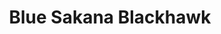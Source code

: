 ---
layout: place
title: "Blue Sakana Blackhawk"
permalink: /california/danville/blue-sakana-blackhawk.html
stateAbbr: CA
stateName: California
cityName: Danville
seo:
  name: "Blue Sakana Blackhawk"
  type: Restaurant
  links: https://bluesakanablackhawk.com/contact/
description: "Blue Sakana Blackhawk serves delicious sushi in Danville, California. Try fresh Japanese dishes for a great dining experience. "
place_id: ChIJlzHETzfyj4AR-hT8V2EUlZI
photos:
  - name: >-
      places/ChIJlzHETzfyj4AR-hT8V2EUlZI/photos/AeeoHcJT4OS8Uy7-VqsqFOWXncjBXotH_VZS9-g4UDB2HNTS6qM2CA0Nqt2p8kc5GloYtrJYVeAWiNBpBfVpyQ7R5jMGbt0rBQnmClotRCUr4WC53tsaLypmv-BmzAVpwMjHyeBDwjzTSVq0B1pFp9nxmmYwLgnYXsBXcjod90aoKQhqBHBkVmMMikfl7X0GBYj1gAZyICaoJhdrYL1B0Z8dlpkH8V_O6TmgqcKMSuA6uOTKFoDZ4Pp8xAJ2mcjjDtRLpc8ZedbICQsemCjnUM848Q0hI2C3PrOCLZXftm9QAdeagg
    widthPx: 800
    heightPx: 533
    authorAttributions:
      - displayName: Blue Gingko Blackhawk
        uri: https://maps.google.com/maps/contrib/117784864776216288802
        photoUri: >-
          https://lh3.googleusercontent.com/a-/ALV-UjVvjqxDxJzKWtb_DjfH3jqNXZPhX0XfykM6lQ8yEA9AzrH9Rkw=s100-p-k-no-mo
    flagContentUri: >-
      https://www.google.com/local/imagery/report/?cb_client=maps_api_places.places_api&image_key=!1e10!2sAF1QipN5X2EzwLW7tnioGSH07tU7JYkvwcOKHljjn1f9&hl=en-US
    googleMapsUri: >-
      https://www.google.com/maps/place//data=!3m4!1e2!3m2!1sAF1QipN5X2EzwLW7tnioGSH07tU7JYkvwcOKHljjn1f9!2e10!4m2!3m1!1s0x808ff2374fc43197:0x9295146157fc14fa
  - name: >-
      places/ChIJlzHETzfyj4AR-hT8V2EUlZI/photos/AeeoHcJFPoickHkQbRZGXp_20utF971bxx_AebsX2oJK8-dfNLuatenzHOkxKtKO5LoFRCb_oPpCasfxJHF46GTJK3mVktoRwcqp-ALf05Hb5AeUUftaPI92AC5gBryGXrFpEdulcD4QyMlqqsoKMcwMpdaGLmxY9586q2ErgAuEUf0xOc5NKPLhokTKIgyF4mgLl46jK3Ribchq1pEvRgWwbVqM2eEcvA92sOjj8e5Gn_GIIBT6cCvFAQpt99A2N5jN9xFwaGLTVUapiTgvjyU-kbxKsppQ7itoiLT-Mdr9jL9Kq8_1h_h2W1IgmcouenL46x5xLN_pOm2asjkM1jFB4vxAY1kH5FB6PYj25B-7of8_MFgeXSyqx_SjU3LRz0cU0FxCSw5tXYFsB6nEzqtFT2pcvcwjLXTTzU3RIU4ttfdx3mdmVBw95hnXnA4fTQ
    widthPx: 4800
    heightPx: 3600
    authorAttributions:
      - displayName: Gord Zura
        uri: https://maps.google.com/maps/contrib/105380487242939216641
        photoUri: >-
          https://lh3.googleusercontent.com/a-/ALV-UjXb7WgnnL1JVjaJKiwQfStzchbN_LSNgLpv0JMvj6tUEXZW_s4x=s100-p-k-no-mo
    flagContentUri: >-
      https://www.google.com/local/imagery/report/?cb_client=maps_api_places.places_api&image_key=!1e10!2sCIABIhADycKzYB1m4mfiVRAABT8P&hl=en-US
    googleMapsUri: >-
      https://www.google.com/maps/place//data=!3m4!1e2!3m2!1sCIABIhADycKzYB1m4mfiVRAABT8P!2e10!4m2!3m1!1s0x808ff2374fc43197:0x9295146157fc14fa
  - name: >-
      places/ChIJlzHETzfyj4AR-hT8V2EUlZI/photos/AeeoHcJV2yqH-d756UP7T4VoHPUV8WcFY_gWcuPLeljE-hFRWMgZU7OulUHkWW3BOvDk9xTSPrb5J5Tyhmdojj9tLAs5rd2Io8muZUJgaXLXxrwhlQmD06cTiGRE3bd-s2Knw4pp7gfDNyy9GckLIyyVnWKcFF6AIxbBN2RWUGIOL_3YZPDBU0aQ-y7J8BBTW-u-4qM87OSWPGHOUavJmdlRhh9p3FYuLSiGKYUyF4Y-myOOGwUKvY4hIHUl_0wiSPXs1_GC0dLsm4wHvLO7vC_60VKgrulk5kmlXjMeZiK1sAkPWyzvF7zCiusF2m_hC_1SyYGjWXKzu5K8ywp0a7S9Mlidq2XDP4nE_7_lWyk6_O4ifhRZG40OOct_sgkuPgFn1sU99RBUuWfiXgX0B_yyeYrY-hDdc0yLNH71egqU7wCD241U
    widthPx: 4032
    heightPx: 1908
    authorAttributions:
      - displayName: R Solano
        uri: https://maps.google.com/maps/contrib/103844449307509373315
        photoUri: >-
          https://lh3.googleusercontent.com/a-/ALV-UjXDppZWH40pNrxrsx4FX4jyE2IXEXfYd7YEnCf3LA81DIgq-RSPtw=s100-p-k-no-mo
    flagContentUri: >-
      https://www.google.com/local/imagery/report/?cb_client=maps_api_places.places_api&image_key=!1e10!2sCIHM0ogKEICAgICasvbjxQE&hl=en-US
    googleMapsUri: >-
      https://www.google.com/maps/place//data=!3m4!1e2!3m2!1sCIHM0ogKEICAgICasvbjxQE!2e10!4m2!3m1!1s0x808ff2374fc43197:0x9295146157fc14fa
  - name: >-
      places/ChIJlzHETzfyj4AR-hT8V2EUlZI/photos/AeeoHcLGLaJ9XxBMU8ExNEQTpvVFPupddPuTKLoT3Dt68YUoL9W9Zo9uiX5RQU2zrHlDXlLSxSmvoE3nt7KNPoOdGWGpwjieaj425EC-vPsgS1mspsk5kpDyesnZWVtLgN2LMli2llEBax8Ny9-8miZSeOPBFOlCozQ6bMwikfb8Yh2eL9JRvbI4jvzPNEA34t9VGP9bTxXzxtzy_fJIYwjsakpYtnzlR19oqLUA_DIV0AXmmMX6x5EQS0Pq-iQKz-dBQ_8EKnsd2tpXFFI1w05XKUQSgsKjyGCWHjsP_iZJKc1MbnegtfI_VkZINZvU_WZ8KCdl-iglsNJUQkUeQnwYqlw22ehhD2CxvmAMjPMjI69Vk3Q5mcT24ADJxCPG9Onz001aonhlz4mjkxO4v5k4M8cd6BlH27C1OROyWF-W7bV15c2LjOtuVEcs6jKp_w
    widthPx: 4800
    heightPx: 4565
    authorAttributions:
      - displayName: Gord Zura
        uri: https://maps.google.com/maps/contrib/105380487242939216641
        photoUri: >-
          https://lh3.googleusercontent.com/a-/ALV-UjXb7WgnnL1JVjaJKiwQfStzchbN_LSNgLpv0JMvj6tUEXZW_s4x=s100-p-k-no-mo
    flagContentUri: >-
      https://www.google.com/local/imagery/report/?cb_client=maps_api_places.places_api&image_key=!1e10!2sCIABIhAA3ilW4hC_amfiVQkABE6z&hl=en-US
    googleMapsUri: >-
      https://www.google.com/maps/place//data=!3m4!1e2!3m2!1sCIABIhAA3ilW4hC_amfiVQkABE6z!2e10!4m2!3m1!1s0x808ff2374fc43197:0x9295146157fc14fa
  - name: >-
      places/ChIJlzHETzfyj4AR-hT8V2EUlZI/photos/AeeoHcKryMbZ3GAxi_9rHjd_HzrRQOpfFxv7lzx6VlQDUUKK2hj3B7FM66NaLWXYSz2ICwKaZyy6ZKCZyQ8qYSu34ufrRrlPVNkmaYx4ymeTxbcF9li3vFCJrZEB5z1ddTfi3dQ5DUsfqzk-5gpK6A-OKwXQ-L1pXcwri5u8xNqr7IJ5WsynTrfsmkYSNU_aUe_ASObXR8-D2KWwY8fvVDicWAkewj41pj55A7FsMoLoN9nsQPpgE1XmDojtjlYFNKVyXo-xwupafAXnEbZAzPU_09tbumlfyJcvKPzoarcxvH_VVBVF0-Ouyuee-go5iOdEy7Ye_X2jnLdOcelaenvyNTkV8AQrQxjfbbDX3iYw3PKCjkrz0DZtDLH4zs49QdGjxIYo8gUMG31Hy5BcGkjNfh14dRUmlGdzbqjDaGWvBUPO9dM
    widthPx: 4000
    heightPx: 3000
    authorAttributions:
      - displayName: R Solano
        uri: https://maps.google.com/maps/contrib/103844449307509373315
        photoUri: >-
          https://lh3.googleusercontent.com/a-/ALV-UjXDppZWH40pNrxrsx4FX4jyE2IXEXfYd7YEnCf3LA81DIgq-RSPtw=s100-p-k-no-mo
    flagContentUri: >-
      https://www.google.com/local/imagery/report/?cb_client=maps_api_places.places_api&image_key=!1e10!2sCIHM0ogKEICAgICe-ZHowQE&hl=en-US
    googleMapsUri: >-
      https://www.google.com/maps/place//data=!3m4!1e2!3m2!1sCIHM0ogKEICAgICe-ZHowQE!2e10!4m2!3m1!1s0x808ff2374fc43197:0x9295146157fc14fa
  - name: >-
      places/ChIJlzHETzfyj4AR-hT8V2EUlZI/photos/AeeoHcLDLgJ08a-jHJfpHIdhuQYy20dknR5cF6LQHpK20CZBdxizDRq4Ej7AfO8z7CoWWcURxc4q6SSc7xsNWJxbEh4OpT9KJSweX_WajUcr86q16l1WlvUlR2OqVjwNCCHHGuf1ROSLtbv2WN9RQ2gAc892GayOY3twHzN-6jgYA-ygCXCqWkBqiutqJenbllC0g5LO15cryp_ZdGN31wepXCpDa2WdTsABj0b23Kh3Cp7yVejWwi6duBp9p0CZ7gHMZ_0v0VBNWlL8oYhFt-2HOd5w9iX12g3K3o-IIdO6Dm5AddP9LZkKFKF7zUiUiMkBcDy2mvrxemiD5S0VsOldifXo804diyRAOyMeaKkOPTGoVl7Lj7x5pCnEtepQs6tU00sfQO8MMZEIFr60h8w7esgf_t67IMqeSkGlAC9BCFa2gVdM
    widthPx: 4032
    heightPx: 3024
    authorAttributions:
      - displayName: Tareq Barakzoy
        uri: https://maps.google.com/maps/contrib/106189357566362839363
        photoUri: >-
          https://lh3.googleusercontent.com/a-/ALV-UjXgOKvN8lxR2H_NzNUqxtrilkxQfEGPwLeEJQw_7cB0OOBcVjll=s100-p-k-no-mo
    flagContentUri: >-
      https://www.google.com/local/imagery/report/?cb_client=maps_api_places.places_api&image_key=!1e10!2sCIHM0ogKEICAgICOsMW_-QE&hl=en-US
    googleMapsUri: >-
      https://www.google.com/maps/place//data=!3m4!1e2!3m2!1sCIHM0ogKEICAgICOsMW_-QE!2e10!4m2!3m1!1s0x808ff2374fc43197:0x9295146157fc14fa
  - name: >-
      places/ChIJlzHETzfyj4AR-hT8V2EUlZI/photos/AeeoHcL3PG664aYR75CH4PrYjf9hNa0L678iW8WRDyBC5Mm4OsTBFwq4xwgw6XRORfyhHMpIeBqwTFfoBVF22EcxoEDZ5vLgVIh63rP4ZJl_YlJepjfFwNcJolfv-Vg7fexwvGLYMRN32vF3YQtGXqSMFy3J7ZYAnT9MSv-uM151_97VOKNoNgHNKSdyZ4PJsZcPtPIrlvs-MI0T-lIVzCARAYdpvi7yuy4KVwwrUVT3gqDOr-bF1bO2Mgyz8SOtqtC4WDhr2yPyR0jpCvUyQGlZXf9AV9c0q24evNKR5PiKWf40Clrv3zm0gnqP-jfeanVaQe8iqZzl1uTYBjwwHUjHE_gbwAbzicOXg_1H3o9z7YnuEIWcgqi-LlNGcyYI_t2vtBXitdf_DNvgFV4_OoOJCZ8KpSZ2_6bAJZ2XFE4C17Wa8Ic7
    widthPx: 4000
    heightPx: 3000
    authorAttributions:
      - displayName: Melissa Blanchard
        uri: https://maps.google.com/maps/contrib/106132334622232931904
        photoUri: >-
          https://lh3.googleusercontent.com/a-/ALV-UjXofmf9-R43Im8PR2EqgTuUI47ROxXoIXeETx9sixlq-bidhwacuQ=s100-p-k-no-mo
    flagContentUri: >-
      https://www.google.com/local/imagery/report/?cb_client=maps_api_places.places_api&image_key=!1e10!2sCIHM0ogKEICAgIDd38qVtQE&hl=en-US
    googleMapsUri: >-
      https://www.google.com/maps/place//data=!3m4!1e2!3m2!1sCIHM0ogKEICAgIDd38qVtQE!2e10!4m2!3m1!1s0x808ff2374fc43197:0x9295146157fc14fa
  - name: >-
      places/ChIJlzHETzfyj4AR-hT8V2EUlZI/photos/AeeoHcIB-BY5IIiNOyy4n8QhpzfQLQh3D64hNjQKo-mFDZtPr0FgrK-kQfiOtb5URsjK5GVZhSrrrReH7sq8pfiVi4dlu4XpTQ63x-06HQ-ibxngzRlHgEUetDOZrunkUtgC5ZqUxkxVxt4hAx9FlqXdten0zurEkY3Ph2Z2GwG7AJGAUAR6S4Lkv8Gj7nXxrqeiuNQj62HPmXIn_NedLgKXfJ9wPvPmbxOUVVQagU0YaW7u8quw-NfTn3bxGOR-gTfwYMWNMLhQMn-VYNW471pI-NRYLMmVffirPGNhdfPHXSDQPb5Jx9HEmNPolIYL5K6NKDD8RtLBFIs49hH1RKZseJaJoXfQuCmpCVrw2eiNM17CeaRmK9yJ4-QN4mJr8M3SZDip7LDZNRTsdwPTVybD7dzIyyGYRWjUpLQjZRtpAsXgcQ
    widthPx: 4032
    heightPx: 2268
    authorAttributions:
      - displayName: Sidney Chen
        uri: https://maps.google.com/maps/contrib/117178041240064113721
        photoUri: >-
          https://lh3.googleusercontent.com/a/ACg8ocKkCaVgJ-1bFdnEBsIS9EQdT83PBEzgdUCuEhCKM72AOFKq_Q=s100-p-k-no-mo
    flagContentUri: >-
      https://www.google.com/local/imagery/report/?cb_client=maps_api_places.places_api&image_key=!1e10!2sCIHM0ogKEICAgIDppo_SSg&hl=en-US
    googleMapsUri: >-
      https://www.google.com/maps/place//data=!3m4!1e2!3m2!1sCIHM0ogKEICAgIDppo_SSg!2e10!4m2!3m1!1s0x808ff2374fc43197:0x9295146157fc14fa
  - name: >-
      places/ChIJlzHETzfyj4AR-hT8V2EUlZI/photos/AeeoHcLP9U3VDc6KCDm-Ydyf7EhYcOBiK2CXcC3XDYTgKviBnyPNV7BjhgnrfPHQrntEoJxfNtXhG71KBi5psE99OWoWS-rVNYAkrU1oYQBT2xyvNWoNa9f04H6OUlCnv3Y54WYfXLyCjDKAVKkYnzAKuti56IZUUDjz2d9jDXs-EmNlF4fhqWMLAhmemEOc7u1EXC1upg3aiV_I1rnS3ueGGXb7EDmkF2ZHuS-szltGpCxjSI6-C34Tal2JoEhCbMTZPrdNt6OvTaz1w-En_Ag7k7eRnG6vW4AHgcHcpequstdDDkT6kvF02hqgyOMue7-S6XTXyvLPHDJJ6VjKsjZOEdcfNQa5HOzA_Z84uZWILMxXKarGEPrfF9jfPgJgHD_BZ_hFarviJCT8WVo8LXuwyVnKPVFXIZlv4P1U2ogcugQ_9g
    widthPx: 3000
    heightPx: 4000
    authorAttributions:
      - displayName: Melissa Blanchard
        uri: https://maps.google.com/maps/contrib/106132334622232931904
        photoUri: >-
          https://lh3.googleusercontent.com/a-/ALV-UjXofmf9-R43Im8PR2EqgTuUI47ROxXoIXeETx9sixlq-bidhwacuQ=s100-p-k-no-mo
    flagContentUri: >-
      https://www.google.com/local/imagery/report/?cb_client=maps_api_places.places_api&image_key=!1e10!2sCIHM0ogKEICAgIDd38qVNQ&hl=en-US
    googleMapsUri: >-
      https://www.google.com/maps/place//data=!3m4!1e2!3m2!1sCIHM0ogKEICAgIDd38qVNQ!2e10!4m2!3m1!1s0x808ff2374fc43197:0x9295146157fc14fa
  - name: >-
      places/ChIJlzHETzfyj4AR-hT8V2EUlZI/photos/AeeoHcJyGBh1i1tteAY9YK__ZJyHO_pVK8w7FETSs93jmy6F6EwsbvX2Jz4D7Bx0BQowbSj6wDupOqd_RXfE5XGfBG3Exi7bO2E3QDF7_B2Vbo8-l1u_ieMbWBBXfZDyErswuJUC6qGPnAlQpJjP3F11cSO_57toF4jykfhY0CKZ8xP5BmGXCft1I9umolaa8P7zY2SX4Don3y8MQUduMc4sVCV_YEVuCBFAJyJjDFxlnEpMHBtlkvMdGtUuLZMAK-RIn-YmJg8VuO2wVjhyy2-n7hCMlJLMmFoICg8gQKNDHqqYWEn7HxPov4h-GEUKV8Q8J9Uf_UQQp-3XxIZvqtNUqVgeARxEcRaiqOru1qxj_GOu_7C1h56UHnqjXCqy3tr0IhHSzVz5nY-ZrReZWxYmJPjL68Ua9JuYsyboB-6EbQZZm-ebNvgq1ak0de9Nqo10
    widthPx: 3024
    heightPx: 3749
    authorAttributions:
      - displayName: Gord Zura
        uri: https://maps.google.com/maps/contrib/105380487242939216641
        photoUri: >-
          https://lh3.googleusercontent.com/a-/ALV-UjXb7WgnnL1JVjaJKiwQfStzchbN_LSNgLpv0JMvj6tUEXZW_s4x=s100-p-k-no-mo
    flagContentUri: >-
      https://www.google.com/local/imagery/report/?cb_client=maps_api_places.places_api&image_key=!1e10!2sCIABIhADydERiBiqRGfiVQQAB6uo&hl=en-US
    googleMapsUri: >-
      https://www.google.com/maps/place//data=!3m4!1e2!3m2!1sCIABIhADydERiBiqRGfiVQQAB6uo!2e10!4m2!3m1!1s0x808ff2374fc43197:0x9295146157fc14fa
address: 3496 Blackhawk Plaza Cir, Danville, CA 94506, USA
street: 3496 Blackhawk Plaza Cir
city: Danville
state: CA
zip: '94506'
country: USA
neighborhood: null
latitude: '37.799810'
longitude: '-121.919394'
accessibility_options:
  wheelchairAccessibleParking: true
  wheelchairAccessibleEntrance: true
  wheelchairAccessibleRestroom: true
  wheelchairAccessibleSeating: true
business_status: OPERATIONAL
name: Blue Sakana Blackhawk
google_maps_links:
  directionsUri: >-
    https://www.google.com/maps/dir//''/data=!4m7!4m6!1m1!4e2!1m2!1m1!1s0x808ff2374fc43197:0x9295146157fc14fa!3e0
  placeUri: https://maps.google.com/?cid=10562370909387887866
  writeAReviewUri: >-
    https://www.google.com/maps/place//data=!4m3!3m2!1s0x808ff2374fc43197:0x9295146157fc14fa!12e1
  reviewsUri: >-
    https://www.google.com/maps/place//data=!4m4!3m3!1s0x808ff2374fc43197:0x9295146157fc14fa!9m1!1b1
  photosUri: >-
    https://www.google.com/maps/place//data=!4m3!3m2!1s0x808ff2374fc43197:0x9295146157fc14fa!10e5
primary_type: Sushi Restaurant
opening_hours:
  regular:
    - 'Monday: 12:00 – 8:30 PM'
    - 'Tuesday: 12:00 – 8:30 PM'
    - 'Wednesday: 12:00 – 8:30 PM'
    - 'Thursday: 12:00 – 8:30 PM'
    - 'Friday: 12:00 – 8:30 PM'
    - 'Saturday: 12:00 – 9:30 PM'
    - 'Sunday: 12:00 – 9:30 PM'
  current:
    - 'Monday: 12:00 – 8:30 PM'
    - 'Tuesday: 12:00 – 8:30 PM'
    - 'Wednesday: 12:00 – 8:30 PM'
    - 'Thursday: 12:00 – 8:30 PM'
    - 'Friday: 12:00 – 8:30 PM'
    - 'Saturday: 12:00 – 9:30 PM'
    - 'Sunday: 12:00 – 9:30 PM'
secondary_opening_hours:
  regular:
    weekdayDescriptions: null
    type: null
  current:
    weekdayDescriptions: null
    type: null
phone: (925) 648-7838
price_level: PRICE_LEVEL_MODERATE
price_range: $50 &ndash; $100
rating: '4.1'
rating_count: 0
website: https://bluesakanablackhawk.com/contact/
reviews: null
parking_options: null
payment_options: null
allow_dogs: null
curbside_pickup: null
delivery: null
dine_in: null
good_for_children: null
good_for_groups: null
good_for_sports: null
live_music: null
menu_for_children: null
outdoor_seating: null
reservable: null
restroom: null
serves_beer: null
serves_breakfast: null
serves_brunch: null
serves_cocktails: null
serves_coffee: null
serves_dinner: null
serves_dessert: null
serves_lunch: null
serves_vegetarian_food: null
serves_wine: null
takeout: null
update_category: essentials
summary: null

---